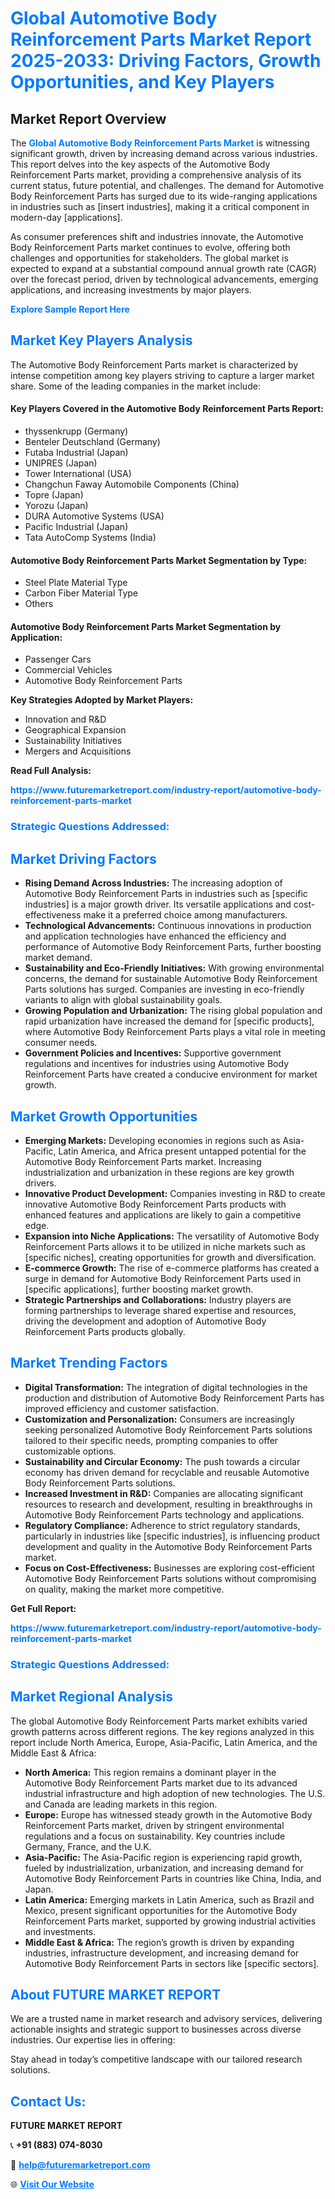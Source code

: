 <h1 style="color: #007BFF;">Global Automotive Body Reinforcement Parts Market Report 2025-2033: Driving Factors, Growth Opportunities, and Key Players</h1>

<section id="overview">
<h2>Market Report Overview</h2>
<p>The <a href="https://www.futuremarketreport.com/industry-report/automotive-body-reinforcement-parts-market" style="color: #007BFF; text-decoration: none;"><strong>Global Automotive Body Reinforcement Parts Market</strong></a> is witnessing significant growth, driven by increasing demand across various industries. This report delves into the key aspects of the Automotive Body Reinforcement Parts market, providing a comprehensive analysis of its current status, future potential, and challenges. The demand for Automotive Body Reinforcement Parts has surged due to its wide-ranging applications in industries such as [insert industries], making it a critical component in modern-day [applications].</p>
<p>As consumer preferences shift and industries innovate, the Automotive Body Reinforcement Parts market continues to evolve, offering both challenges and opportunities for stakeholders. The global market is expected to expand at a substantial compound annual growth rate (CAGR) over the forecast period, driven by technological advancements, emerging applications, and increasing investments by major players.</p>
</section>

<section id="overview">
<p><a href="https://www.futuremarketreport.com/request-sample/reportId=112595" style="color: #007BFF; text-decoration: none;"><strong>Explore Sample Report Here</strong></a></p>
</section>

<section id="key-players">
<h2 style="color: #007BFF;">Market Key Players Analysis</h2>
<p>The Automotive Body Reinforcement Parts market is characterized by intense competition among key players striving to capture a larger market share. Some of the leading companies in the market include:</p>
<h4>Key Players Covered in the Automotive Body Reinforcement Parts Report:</h4>
<ul><li>thyssenkrupp (Germany)</li><li>Benteler Deutschland (Germany)</li><li>Futaba Industrial (Japan)</li><li>UNIPRES (Japan)</li><li>Tower International (USA)</li><li>Changchun Faway Automobile Components (China)</li><li>Topre (Japan)</li><li>Yorozu (Japan)</li><li>DURA Automotive Systems (USA)</li><li>Pacific Industrial (Japan)</li><li>Tata AutoComp Systems (India)</li></ul>
<h4>Automotive Body Reinforcement Parts Market Segmentation by Type:</h4>
<ul><li>Steel Plate Material Type</li><li>Carbon Fiber Material Type</li><li>Others</li></ul>

<h4>Automotive Body Reinforcement Parts Market Segmentation by Application:</h4>
<ul><li>Passenger Cars</li><li>Commercial Vehicles</li><li>Automotive Body Reinforcement Parts</li></ul>
<p><strong>Key Strategies Adopted by Market Players:</strong></p>
<ul>
<li>Innovation and R&D</li>
<li>Geographical Expansion</li>
<li>Sustainability Initiatives</li>
<li>Mergers and Acquisitions</li>
</ul>
</section>

<section>
<p><strong>Read Full Analysis: </strong></p><a href="https://www.futuremarketreport.com/industry-report/automotive-body-reinforcement-parts-market" style="color: #007BFF; text-decoration: none;"><strong>https://www.futuremarketreport.com/industry-report/automotive-body-reinforcement-parts-market</strong></a>
<h3 style="color: #007BFF;">Strategic Questions Addressed:</h3>
</section>

<section id="driving-factors">
<h2 style="color: #007BFF;">Market Driving Factors</h2>
<ul>
<li><strong>Rising Demand Across Industries:</strong> The increasing adoption of Automotive Body Reinforcement Parts in industries such as [specific industries] is a major growth driver. Its versatile applications and cost-effectiveness make it a preferred choice among manufacturers.</li>
<li><strong>Technological Advancements:</strong> Continuous innovations in production and application technologies have enhanced the efficiency and performance of Automotive Body Reinforcement Parts, further boosting market demand.</li>
<li><strong>Sustainability and Eco-Friendly Initiatives:</strong> With growing environmental concerns, the demand for sustainable Automotive Body Reinforcement Parts solutions has surged. Companies are investing in eco-friendly variants to align with global sustainability goals.</li>
<li><strong>Growing Population and Urbanization:</strong> The rising global population and rapid urbanization have increased the demand for [specific products], where Automotive Body Reinforcement Parts plays a vital role in meeting consumer needs.</li>
<li><strong>Government Policies and Incentives:</strong> Supportive government regulations and incentives for industries using Automotive Body Reinforcement Parts have created a conducive environment for market growth.</li>
</ul>
</section>

<section id="growth-opportunities">
<h2 style="color: #007BFF;">Market Growth Opportunities</h2>
<ul>
<li><strong>Emerging Markets:</strong> Developing economies in regions such as Asia-Pacific, Latin America, and Africa present untapped potential for the Automotive Body Reinforcement Parts market. Increasing industrialization and urbanization in these regions are key growth drivers.</li>
<li><strong>Innovative Product Development:</strong> Companies investing in R&D to create innovative Automotive Body Reinforcement Parts products with enhanced features and applications are likely to gain a competitive edge.</li>
<li><strong>Expansion into Niche Applications:</strong> The versatility of Automotive Body Reinforcement Parts allows it to be utilized in niche markets such as [specific niches], creating opportunities for growth and diversification.</li>
<li><strong>E-commerce Growth:</strong> The rise of e-commerce platforms has created a surge in demand for Automotive Body Reinforcement Parts used in [specific applications], further boosting market growth.</li>
<li><strong>Strategic Partnerships and Collaborations:</strong> Industry players are forming partnerships to leverage shared expertise and resources, driving the development and adoption of Automotive Body Reinforcement Parts products globally.</li>
</ul>
</section>

<section id="trending-factors">
<h2 style="color: #007BFF;">Market Trending Factors</h2>
<ul>
<li><strong>Digital Transformation:</strong> The integration of digital technologies in the production and distribution of Automotive Body Reinforcement Parts has improved efficiency and customer satisfaction.</li>
<li><strong>Customization and Personalization:</strong> Consumers are increasingly seeking personalized Automotive Body Reinforcement Parts solutions tailored to their specific needs, prompting companies to offer customizable options.</li>
<li><strong>Sustainability and Circular Economy:</strong> The push towards a circular economy has driven demand for recyclable and reusable Automotive Body Reinforcement Parts solutions.</li>
<li><strong>Increased Investment in R&D:</strong> Companies are allocating significant resources to research and development, resulting in breakthroughs in Automotive Body Reinforcement Parts technology and applications.</li>
<li><strong>Regulatory Compliance:</strong> Adherence to strict regulatory standards, particularly in industries like [specific industries], is influencing product development and quality in the Automotive Body Reinforcement Parts market.</li>
<li><strong>Focus on Cost-Effectiveness:</strong> Businesses are exploring cost-efficient Automotive Body Reinforcement Parts solutions without compromising on quality, making the market more competitive.</li>
</ul>
</section>

<section>
<p><strong>Get Full Report: </strong></p><a href="https://www.futuremarketreport.com/industry-report/automotive-body-reinforcement-parts-market" style="color: #007BFF; text-decoration: none;"><strong>https://www.futuremarketreport.com/industry-report/automotive-body-reinforcement-parts-market</strong></a>
<h3 style="color: #007BFF;">Strategic Questions Addressed:</h3>
</section>


<section id="regional-analysis">
<h2 style="color: #007BFF;">Market Regional Analysis</h2>
<p>The global Automotive Body Reinforcement Parts market exhibits varied growth patterns across different regions. The key regions analyzed in this report include North America, Europe, Asia-Pacific, Latin America, and the Middle East & Africa:</p>
<ul>
<li><strong>North America:</strong> This region remains a dominant player in the Automotive Body Reinforcement Parts market due to its advanced industrial infrastructure and high adoption of new technologies. The U.S. and Canada are leading markets in this region.</li>
<li><strong>Europe:</strong> Europe has witnessed steady growth in the Automotive Body Reinforcement Parts market, driven by stringent environmental regulations and a focus on sustainability. Key countries include Germany, France, and the U.K.</li>
<li><strong>Asia-Pacific:</strong> The Asia-Pacific region is experiencing rapid growth, fueled by industrialization, urbanization, and increasing demand for Automotive Body Reinforcement Parts in countries like China, India, and Japan.</li>
<li><strong>Latin America:</strong> Emerging markets in Latin America, such as Brazil and Mexico, present significant opportunities for the Automotive Body Reinforcement Parts market, supported by growing industrial activities and investments.</li>
<li><strong>Middle East & Africa:</strong> The region’s growth is driven by expanding industries, infrastructure development, and increasing demand for Automotive Body Reinforcement Parts in sectors like [specific sectors].</li>
</ul>
</section>

<footer>
<h2 style="color: #007BFF;">About FUTURE MARKET REPORT</h2>
<p>We are a trusted name in market research and advisory services, delivering actionable insights and strategic support to businesses across diverse industries. Our expertise lies in offering:</p>

<p>Stay ahead in today’s competitive landscape with our tailored research solutions.</p>

<h2 style="color: #007BFF;">Contact Us:</h2>
<p><strong>FUTURE MARKET REPORT</strong></p>
<p>📞 <strong>+91 (883) 074-8030</strong></p>
<p>📧 <strong><a href="mailto:help@futuremarketreport.com" style="color: #007BFF;">help@futuremarketreport.com</a></strong></p>
<p>🌐 <strong><a href="https://www.futuremarketreport.com/" style="color: #007BFF;">Visit Our Website</a></strong></p>
</footer>